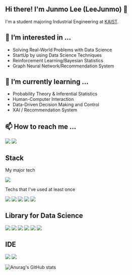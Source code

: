 ## Hi there! I'm Junmo Lee (LeeJunmo) 👋

I'm a student majoring Industrial Engineering at <a href="https://www.kaist.ac.kr/" target="_blank">KAIST</a>.

## 👀 I’m interested in ...

- Solving Real-World Problems with Data Science
- StartUp by using Data Science Techniques
- Reinforcement Learning/Bayesian Statistics
- Graph Neural Network/Recommendation System

## 🌱 I’m currently learning ...
- Probability Theory & Inferential Statistics
- Human-Computer Interaction
- Data-Driven Decision Making and Control
- XAI / Recommendation System

## 📫 How to reach me ...
<a href="mailto:bubblego5678@gmail.com" target="_blank"><img src="https://img.shields.io/badge/Gmail-EA4335?style=flat-square&logo=Gmail&logoColor=white"/></a>
<a href="https://www.instagram.com/daejeon_mo/" target="_blank"><img src="https://img.shields.io/badge/Instagram-E4405F?style=flat-square&logo=Instagram&logoColor=white"/></a>

## Stack
My major tech

<img src="https://img.shields.io/badge/Python-3766AB?style=flat-square&logo=Python&logoColor=white"/></a>

Techs that I've used at least once

<img src="https://img.shields.io/badge/LaTeX-008080?style=flat-square&logo=LaTeX&logoColor=white"/></a>
<img src="https://img.shields.io/badge/Java-007396?style=flat-square&logo=Java&logoColor=white"/></a>
<img src="https://img.shields.io/badge/R-276DC3?style=flat-square&logo=R&logoColor=white"/></a>
<img src="https://img.shields.io/badge/C-A8B9CC?style=flat-square&logo=C&logoColor=white"/></a>
<img src="https://img.shields.io/badge/MATLAB-000000?style=flat-square&logo=MATLAB&logoColor=white"/></a>


## Library for Data Science
<img src="https://img.shields.io/badge/NumPy-013243?style=flat-square&logo=NumPy&logoColor=white"/></a>
<img src="https://img.shields.io/badge/pandas-150458?style=flat-square&logo=pandas&logoColor=white"/></a>
<img src="https://img.shields.io/badge/PyTorch-EE4C2C?style=flat-square&logo=PyTorch&logoColor=white"/></a>
<img src="https://img.shields.io/badge/scikit-learn-F7931E?style=flat-square&logo=scikit-learn&logoColor=white"/></a>
<img src="https://img.shields.io/badge/SciPy-8CAAE6?style=flat-square&logo=SciPy&logoColor=white"/></a>
<img src="https://img.shields.io/badge/TensorFlow-FF6F00?style=flat-square&logo=TensorFlow&logoColor=white"/></a>

## IDE

<img src="https://img.shields.io/badge/Visual Studio Code-007ACC?style=flat-square&logo=Visual Studio Code&logoColor=white"/></a>
<img src="https://img.shields.io/badge/Jupyter-F37626?style=flat-square&logo=Jupyter&logoColor=white"/></a>

![Anurag's GitHub stats](https://github-readme-stats.vercel.app/api?username=LeeJunmo&show_icons=true)
